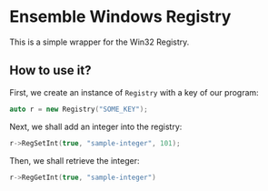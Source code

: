 # Ensemble Windows Registry

This is a simple wrapper for the Win32 Registry.

## How to use it?

First, we create an instance of `Registry` with a key of our program:

```c++
auto r = new Registry("SOME_KEY");
```

Next, we shall add an integer into the registry:

```c++
r->RegSetInt(true, "sample-integer", 101);
```

Then, we shall retrieve the integer:

```c++
r->RegGetInt(true, "sample-integer")
```